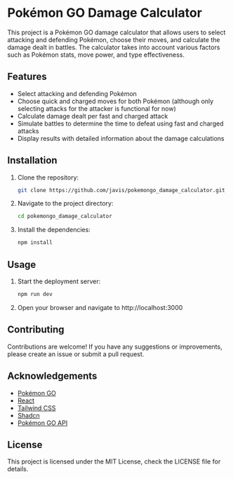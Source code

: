 
# Pokémon GO Damage Calculator

This project is a Pokémon GO damage calculator that allows users to select attacking and defending Pokémon, choose their moves, and calculate the damage dealt in battles. The calculator takes into account various factors such as Pokémon stats, move power, and type effectiveness.

## Features

- Select attacking and defending Pokémon
- Choose quick and charged moves for both Pokémon (although only selecting attacks for the attacker is functional for now)
- Calculate damage dealt per fast and charged attack
- Simulate battles to determine the time to defeat using fast and charged attacks
- Display results with detailed information about the damage calculations

## Installation

1. Clone the repository:
   ```bash
   git clone https://github.com/javis/pokemongo_damage_calculator.git
   ```

2. Navigate to the project directory:
    ```bash
    cd pokemongo_damage_calculator
    ```
3. Install the dependencies:
    ```bash
    npm install
    ```

## Usage

1. Start the deployment server:
    ```bash
    npm run dev
    ```

2. Open your browser and navigate to http://localhost:3000

## Contributing
Contributions are welcome! If you have any suggestions or improvements, please create an issue or submit a pull request.


    
## Acknowledgements

 - [Pokémon GO](https://pokemongolive.com/)
 - [React](https://reactjs.org/)
 - [Tailwind CSS](https://tailwindcss.com/)
 - [Shadcn](https://ui.shadcn.com)
 - [Pokémon GO API](https://pokemon-go-api.github.io/pokemon-go-api/)

## License

This project is licensed under the MIT License, check the LICENSE file for details.

